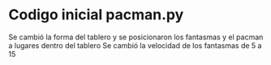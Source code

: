# Codigo inicial pacman.py
Se cambió la forma del tablero y se posicionaron los fantasmas y el pacman a lugares dentro del tablero
Se cambió la velocidad de los fantasmas de 5 a 15
